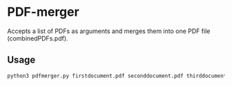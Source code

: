 # PDF-merger

Accepts a list of PDFs as arguments and merges them into one PDF file (combinedPDFs.pdf).

## Usage

```sh
python3 pdfmerger.py firstdocument.pdf seconddocument.pdf thirddocument.pdf
````